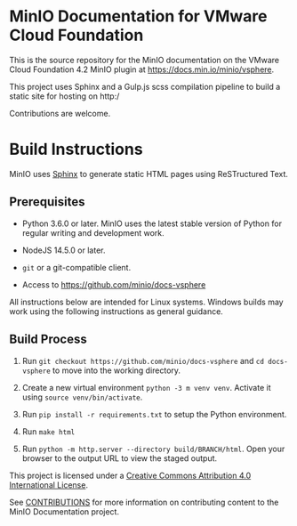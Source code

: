 # MinIO Documentation for VMware Cloud Foundation

This is the source repository for the MinIO documentation on the 
VMware Cloud Foundation 4.2 MinIO plugin at https://docs.min.io/minio/vsphere.

This project uses Sphinx and a Gulp.js scss compilation pipeline to build a
static site for hosting on http:/

Contributions are welcome. 

# Build Instructions

MinIO uses [Sphinx](https://www.sphinx-doc.org/en/master/index.html) to generate
static HTML pages using ReSTructured Text.

## Prerequisites

- Python 3.6.0 or later. MinIO uses the latest stable version of Python for regular writing and development work.

- NodeJS 14.5.0 or later.

- `git` or a git-compatible client.

- Access to https://github.com/minio/docs-vsphere

All instructions below are intended for Linux systems. Windows builds may work
using the following instructions as general guidance.

## Build Process

1. Run `git checkout https://github.com/minio/docs-vsphere` and `cd docs-vsphere` to move into
   the working directory.

2. Create a new virtual environment `python -3 m venv venv`. Activate it using
   `source venv/bin/activate`.

3. Run `pip install -r requirements.txt` to setup the Python environment.

4. Run `make html`

5. Run `python -m http.server --directory build/BRANCH/html`. Open your
   browser to the output URL to view the staged output.

This project is licensed under a [Creative Commons Attribution 4.0 International License](https://creativecommons.org/licenses/by/4.0/legalcode).

See [CONTRIBUTIONS](https://github.com/minio/docs/tree/master/CONTRIBUTIONS.md) for more information on contributing content to the MinIO Documentation project.
